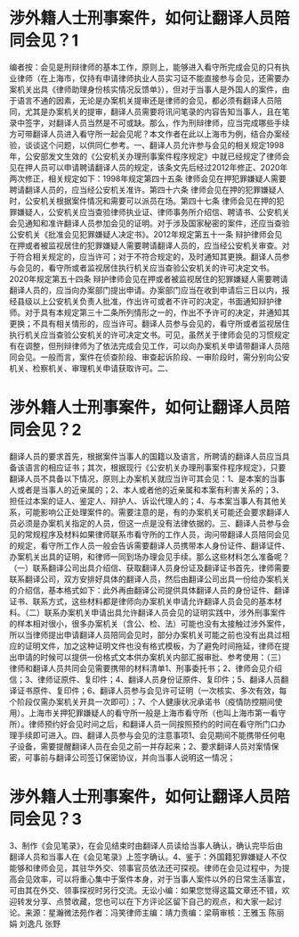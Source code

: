 # 涉外籍人士刑事案件，如何让翻译人员陪同会见？1

编者按：会见是刑辩律师的基本工作，原则上，能够进入看守所完成会见的只有执业律师（在上海市，仅持有申请律师执业人员实习证不能直接参与会见，还需要办案机关出具《律师助理身份核实情况反馈单》），但对于当事人是外国人的案件，由于语言不通的因素，无论是办案机关提审还是律师的会见，都必须有翻译人员陪同，尤其是办案机关的提审，翻译人员需要将讯问笔录的内容告知当事人，且在笔录中签字，对翻译人员当然是不可或缺。那么，作为刑辩律师，应当完成哪些手续方可带翻译人员进入看守所一起会见呢？本文作者在此以上海市为例，结合办案经验，谈谈这个问题，以供同仁参考。一、翻译人员允许参与会见的相关规定1998年，公安部发文生效的《公安机关办理刑事案件程序规定》中就已经规定了律师会见在押人员可以申请聘请翻译人员的规定，该条文先后经过2012年修正、2020年两次修正，相关规定如下：1998年规定第四十五条 律师会见在押犯罪嫌疑人需要聘请翻译人员的，应当经公安机关准许。第四十六条 律师会见在押的犯罪嫌疑人时，公安机关根据案件情况和需要可以派员在场。第四十七条 律师会见在押的犯罪嫌疑人，公安机关应当查验律师执业证、律师事务所介绍信、聘请书、公安机关会见通知和准许翻译人员参加会见的证明。对于涉及国家秘密的案件，还应当查验公安机关《批准会见犯罪嫌疑人决定书》。2012年规定第五十一条 辩护律师会见在押或者被监视居住的犯罪嫌疑人需要聘请翻译人员的，应当经公安机关审查。对于符合相关规定的，应当许可；对于不符合规定的，及时通知其更换。翻译人员参与会见的，看守所或者监视居住执行机关应当查验公安机关的许可决定文书。2020年规定第五十四条 辩护律师会见在押或者被监视居住的犯罪嫌疑人需要聘请翻译人员的，应当向办案部门提出申请。办案部门应当在收到申请后三日以内，报经县级以上公安机关负责人批准，作出许可或者不许可的决定，书面通知辩护律师。对于具有本规定第三十二条所列情形之一的，作出不予许可的决定，并通知其更换；不具有相关情形的，应当许可。翻译人员参与会见的，看守所或者监视居住执行机关应当查验公安机关的许可决定文书。可见，虽然关于律师会见的习惯规定有在调整，但刑辩律师为了依法完成会见工作，可以向办案机关申请带翻译人员陪同会见。一般而言，案件在侦查阶段、审查起诉阶段、一审阶段时，需分别向公安机关、检察机关、审理机关申请获取许可。二、

# 涉外籍人士刑事案件，如何让翻译人员陪同会见？2

翻译人员的要求首先，根据案件当事人的国籍以及语言，所聘请的翻译人员应当具备该语言的相应证书；其次，根据现行《公安机关办理刑事案件程序规定》，只要翻译人员不具备以下情况，原则上办案机关就应当许可其会见：1、是本案的当事人或者是当事人的近亲属的；2、本人或者他的近亲属和本案有利害关系的；3、担任过本案的证人、鉴定人、辩护人、诉讼代理人的；4、与本案当事人有其他关系，可能影响公正处理案件的。需要注意的是，有的办案机关可能还会要求翻译人员必须是办案机关指定的人员，但这一点是没有法律依据的。三、翻译人员参与会见的常规程序及材料如果律师联系市看守所的工作人员，询问带翻译人员陪同会见的规定，看守所工作人员一般会告诉需要翻译人员携带本人身份证件、翻译证件、办案机关出具的证明，和律师一同到场办理会见手续。那么这些材料怎么准备呢？（一）联系翻译公司出具介绍信、获取翻译人员身份证及翻译证书首先，律师需要联系翻译公司，双方安排好具体的翻译人员，然后由翻译公司出具一份给办案机关的介绍信，基本格式如下：此外再由翻译公司提供具体翻译人员的身份证件、翻译证书、联系方式，这些材料都是律师向办案机关申请允许翻译人员会见的基本材料。（二）联系办案机关申请出具允许翻译人员会见的证明实践中，涉外刑事案件的样本相对很小，很多办案机关（含公、检、法）可能也没有太接触过涉外案件，所以当律师提出申请翻译人员陪同会见时，部分办案机关可能之前也没有出具过相应的证明文件，加之这种证明文件也没有格式模板，为了避免时间拖延，律师在提出申请的时候可以提供一份格式文本供办案机关内部汇报审批、参考使用：（三）律师和翻译人员共同会见需要携带的材料清单1、刑事委托书；2、律师会见介绍信；3、律师证原件、复印件；4、翻译人员身份证原件、复印件；5、翻译人员翻译证书原件、复印件；6、翻译人员参与会见许可证明（一次核实、多次有效，每个阶段仅需办案机关开具一次即可）；7、个人健康状况承诺书（疫情防控期间使用）。上海市关押犯罪嫌疑人的看守所一般是上海市看守所（也叫上海市第一看守所）。律师预约好会见时间之后，和翻译人员一同按照预约的时间在看守所门口办理手续即可进入。四、翻译人员参与会见的注意事项1、会见期间不能携带任何电子设备，需要提醒翻译人员在会见之前一并存起来；2、要求翻译人员对案情保密，可事前与翻译公司签订保密协议，并向当事人说明这一情况；

# 涉外籍人士刑事案件，如何让翻译人员陪同会见？3

3、制作《会见笔录》，在会见结束时由翻译人员读给当事人确认，确认完毕后由翻译人员和当事人在《会见笔录》上签字确认。4、鉴于：外国籍犯罪嫌疑人不仅能够和律师会见，其驻华外交、领事官员依法还可探视。律师在会见过程中，为提高会见效率，可以将重心集中于案件本身，对于当事人案件以外的日常生活事宜，可由其在外交、领事探视时另行交流。无讼小编：如果您觉得这篇文章还不错，欢迎转发分享、点赞收藏，您也可以在下方评论区留下自己的观点，和大家一起讨论。来源：星瀚微法苑作者：冯笑律师主编：靖力责编：梁萌审核：王雅玉 陈丽娟 刘逸凡 张野

